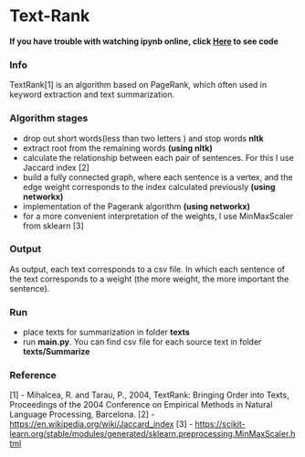 # Text-Rank

**If you have trouble with watching ipynb online, click [Here](https://htmlpreview.github.io/?https://github.com/alex-romanovskii/Text-Rank/blob/main/main.html) to see code**   

### Info
TextRank[1] is an algorithm based on PageRank, which often used in keyword extraction and text summarization.

### Algorithm stages 
- drop out short words(less than two letters ) and stop words **nltk**
- extract root from the remaining words **(using nltk)**
- calculate the relationship between each pair of sentences. For this I use Jaccard index [2]
- build a fully connected graph, where each sentence is a vertex, and the edge weight corresponds to the index calculated previously **(using networkx)**
- implementation of the Pagerank algorithm **(using networkx)**
- for a more convenient interpretation of the weights, I use MinMaxScaler from sklearn [3]

### Output
As output, each text corresponds to a csv file. In which each sentence of the text corresponds to a weight (the more weight, the more important the sentence). 

### Run
- place texts for summarization in folder **texts**
- run **main.py**. You can find csv file for each source text in folder **texts/Summarize**

### Reference
[1] - Mihalcea, R. and Tarau, P., 2004, TextRank: Bringing Order into Texts, Proceedings of the 2004 Conference on Empirical Methods in Natural Language Processing, Barcelona.
[2] - https://en.wikipedia.org/wiki/Jaccard_index
[3] - https://scikit-learn.org/stable/modules/generated/sklearn.preprocessing.MinMaxScaler.html
